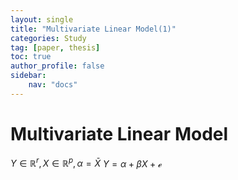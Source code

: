 ```yaml
---
layout: single
title: "Multivariate Linear Model(1)"
categories: Study
tag: [paper, thesis]
toc: true
author_profile: false
sidebar:
    nav: "docs"
---
```



Multivariate Linear Model
===

$Y \in \mathbb{R}^r , X \in \mathbb{R}^p , \alpha = \bar{X}$
$Y = \alpha + \beta X + \mathcal{e}$
